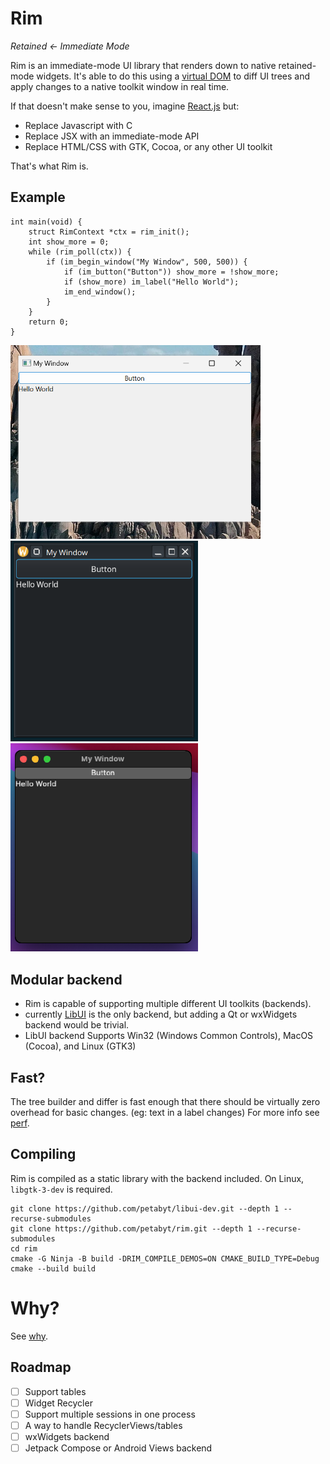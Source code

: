 # Rim
*Retained &larr; Immediate Mode*

Rim is an immediate-mode UI library that renders down to native retained-mode widgets.
It's able to do this using a [virtual DOM](https://en.wikipedia.org/wiki/Virtual_DOM) to diff UI trees and apply
changes to a native toolkit window in real time.

If that doesn't make sense to you, imagine [React.js](https://react.dev/) but:
- Replace Javascript with C
- Replace JSX with an immediate-mode API
- Replace HTML/CSS with GTK, Cocoa, or any other UI toolkit

That's what Rim is.

## Example
```
int main(void) {
    struct RimContext *ctx = rim_init();
    int show_more = 0;
    while (rim_poll(ctx)) {
        if (im_begin_window("My Window", 500, 500)) {
            if (im_button("Button")) show_more = !show_more;
            if (show_more) im_label("Hello World");
            im_end_window();
        }
    }
    return 0;
}
```
<img src="etc/windows.png" width="400"><img src="etc/gtk3.png" width="300"><img src="etc/cocoa.png" width="300">

## Modular backend

- Rim is capable of supporting multiple different UI toolkits (backends).
- currently [LibUI](https://github.com/libui-ng/libui-ng) is the only backend, but adding a Qt or wxWidgets backend would be trivial.
- LibUI backend Supports Win32 (Windows Common Controls), MacOS (Cocoa), and Linux (GTK3)

## Fast?

The tree builder and differ is fast enough that there should be virtually zero overhead for basic changes. (eg: text in a label changes)
For more info see [perf](docs/perf.md).

## Compiling
Rim is compiled as a static library with the backend included.
On Linux, `libgtk-3-dev` is required.
```
git clone https://github.com/petabyt/libui-dev.git --depth 1 --recurse-submodules
git clone https://github.com/petabyt/rim.git --depth 1 --recurse-submodules
cd rim
cmake -G Ninja -B build -DRIM_COMPILE_DEMOS=ON CMAKE_BUILD_TYPE=Debug
cmake --build build
```

# Why?

See [why](docs/why.md).

## Roadmap
- [ ] Support tables
- [ ] Widget Recycler
- [ ] Support multiple sessions in one process
- [ ] A way to handle RecyclerViews/tables
- [ ] wxWidgets backend
- [ ] Jetpack Compose or Android Views backend
